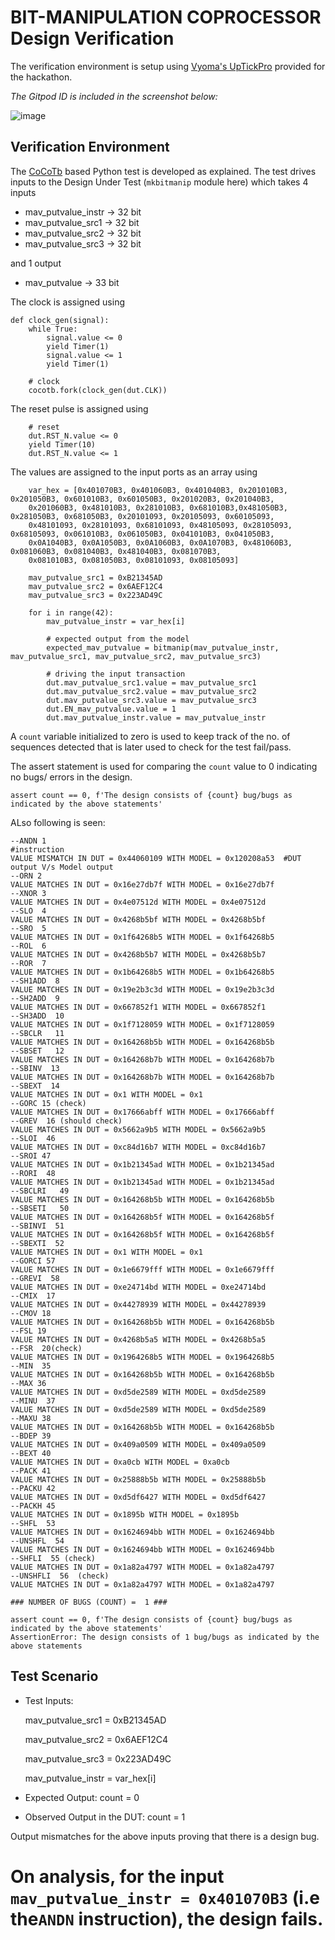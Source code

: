 # BIT-MANIPULATION COPROCESSOR Design Verification
The verification environment is setup using [Vyoma's UpTickPro](https://vyomasystems.com) provided for the hackathon.

*The Gitpod ID is included in the screenshot below:*

![image](https://user-images.githubusercontent.com/80892311/181633067-40f8225a-8cf4-4957-b849-c2e3d41738c4.png)


## Verification Environment

The [CoCoTb](https://www.cocotb.org/) based Python test is developed as explained. The test drives inputs to the Design Under Test (``mkbitmanip`` module here) which 
takes 4 inputs
- mav_putvalue_instr -> 32 bit
- mav_putvalue_src1  -> 32 bit
- mav_putvalue_src2  -> 32 bit
- mav_putvalue_src3  -> 32 bit

and 1 output
- mav_putvalue -> 33 bit


The clock is assigned using
```
def clock_gen(signal):
    while True:
        signal.value <= 0
        yield Timer(1) 
        signal.value <= 1
        yield Timer(1) 
```

```
    # clock
    cocotb.fork(clock_gen(dut.CLK))
```

The reset pulse is assigned using
```
    # reset
    dut.RST_N.value <= 0
    yield Timer(10) 
    dut.RST_N.value <= 1
```

The values are assigned to the input ports as an array using 
```
    var_hex = [0x401070B3, 0x401060B3, 0x401040B3, 0x201010B3, 0x201050B3, 0x601010B3, 0x601050B3, 0x201020B3, 0x201040B3, 
    0x201060B3, 0x481010B3, 0x281010B3, 0x681010B3,0x481050B3, 0x281050B3, 0x681050B3, 0x20101093, 0x20105093, 0x60105093, 
    0x48101093, 0x28101093, 0x68101093, 0x48105093, 0x28105093, 0x68105093, 0x061010B3, 0x061050B3, 0x041010B3, 0x041050B3,
    0x0A1040B3, 0x0A1050B3, 0x0A1060B3, 0x0A1070B3, 0x481060B3, 0x081060B3, 0x081040B3, 0x481040B3, 0x081070B3,
    0x081010B3, 0x081050B3, 0x08101093, 0x08105093]
    
    mav_putvalue_src1 = 0xB21345AD
    mav_putvalue_src2 = 0x6AEF12C4
    mav_putvalue_src3 = 0x223AD49C
    
    for i in range(42):
        mav_putvalue_instr = var_hex[i]

        # expected output from the model
        expected_mav_putvalue = bitmanip(mav_putvalue_instr, mav_putvalue_src1, mav_putvalue_src2, mav_putvalue_src3)

        # driving the input transaction
        dut.mav_putvalue_src1.value = mav_putvalue_src1
        dut.mav_putvalue_src2.value = mav_putvalue_src2
        dut.mav_putvalue_src3.value = mav_putvalue_src3
        dut.EN_mav_putvalue.value = 1
        dut.mav_putvalue_instr.value = mav_putvalue_instr
```

A ```count``` variable initialized to zero is used to keep track of the no. of sequences detected that is later used to check for the test fail/pass.

The assert statement is used for comparing the ```count``` value to 0 indicating no bugs/ errors in the design.
```
assert count == 0, f'The design consists of {count} bug/bugs as indicated by the above statements'
``` 

ALso following is seen:
```
--ANDN 1                                                     #instruction
VALUE MISMATCH IN DUT = 0x44060109 WITH MODEL = 0x120208a53  #DUT output V/s Model output
--ORN 2
VALUE MATCHES IN DUT = 0x16e27db7f WITH MODEL = 0x16e27db7f
--XNOR 3
VALUE MATCHES IN DUT = 0x4e07512d WITH MODEL = 0x4e07512d
--SLO  4
VALUE MATCHES IN DUT = 0x4268b5bf WITH MODEL = 0x4268b5bf
--SRO  5
VALUE MATCHES IN DUT = 0x1f64268b5 WITH MODEL = 0x1f64268b5
--ROL  6
VALUE MATCHES IN DUT = 0x4268b5b7 WITH MODEL = 0x4268b5b7
--ROR  7
VALUE MATCHES IN DUT = 0x1b64268b5 WITH MODEL = 0x1b64268b5
--SH1ADD  8
VALUE MATCHES IN DUT = 0x19e2b3c3d WITH MODEL = 0x19e2b3c3d
--SH2ADD  9
VALUE MATCHES IN DUT = 0x667852f1 WITH MODEL = 0x667852f1
--SH3ADD  10
VALUE MATCHES IN DUT = 0x1f7128059 WITH MODEL = 0x1f7128059
--SBCLR   11
VALUE MATCHES IN DUT = 0x164268b5b WITH MODEL = 0x164268b5b
--SBSET   12
VALUE MATCHES IN DUT = 0x164268b7b WITH MODEL = 0x164268b7b
--SBINV  13
VALUE MATCHES IN DUT = 0x164268b7b WITH MODEL = 0x164268b7b
--SBEXT  14
VALUE MATCHES IN DUT = 0x1 WITH MODEL = 0x1
--GORC 15 (check)
VALUE MATCHES IN DUT = 0x17666abff WITH MODEL = 0x17666abff
--GREV  16 (should check)
VALUE MATCHES IN DUT = 0x5662a9b5 WITH MODEL = 0x5662a9b5
--SLOI  46
VALUE MATCHES IN DUT = 0xc84d16b7 WITH MODEL = 0xc84d16b7
--SROI 47
VALUE MATCHES IN DUT = 0x1b21345ad WITH MODEL = 0x1b21345ad
--RORI  48
VALUE MATCHES IN DUT = 0x1b21345ad WITH MODEL = 0x1b21345ad
--SBCLRI   49
VALUE MATCHES IN DUT = 0x164268b5b WITH MODEL = 0x164268b5b
--SBSETI   50
VALUE MATCHES IN DUT = 0x164268b5f WITH MODEL = 0x164268b5f
--SBINVI  51
VALUE MATCHES IN DUT = 0x164268b5f WITH MODEL = 0x164268b5f
--SBEXTI  52
VALUE MATCHES IN DUT = 0x1 WITH MODEL = 0x1
--GORCI 57
VALUE MATCHES IN DUT = 0x1e6679fff WITH MODEL = 0x1e6679fff
--GREVI  58
VALUE MATCHES IN DUT = 0xe24714bd WITH MODEL = 0xe24714bd
--CMIX  17
VALUE MATCHES IN DUT = 0x44278939 WITH MODEL = 0x44278939
--CMOV 18
VALUE MATCHES IN DUT = 0x164268b5b WITH MODEL = 0x164268b5b
--FSL 19
VALUE MATCHES IN DUT = 0x4268b5a5 WITH MODEL = 0x4268b5a5
--FSR  20(check)
VALUE MATCHES IN DUT = 0x1964268b5 WITH MODEL = 0x1964268b5
--MIN  35
VALUE MATCHES IN DUT = 0x164268b5b WITH MODEL = 0x164268b5b
--MAX 36
VALUE MATCHES IN DUT = 0xd5de2589 WITH MODEL = 0xd5de2589
--MINU  37
VALUE MATCHES IN DUT = 0xd5de2589 WITH MODEL = 0xd5de2589
--MAXU 38
VALUE MATCHES IN DUT = 0x164268b5b WITH MODEL = 0x164268b5b
--BDEP 39
VALUE MATCHES IN DUT = 0x409a0509 WITH MODEL = 0x409a0509
--BEXT 40
VALUE MATCHES IN DUT = 0xa0cb WITH MODEL = 0xa0cb
--PACK 41
VALUE MATCHES IN DUT = 0x25888b5b WITH MODEL = 0x25888b5b
--PACKU 42
VALUE MATCHES IN DUT = 0xd5df6427 WITH MODEL = 0xd5df6427
--PACKH 45
VALUE MATCHES IN DUT = 0x1895b WITH MODEL = 0x1895b
--SHFL  53
VALUE MATCHES IN DUT = 0x1624694bb WITH MODEL = 0x1624694bb
--UNSHFL  54
VALUE MATCHES IN DUT = 0x1624694bb WITH MODEL = 0x1624694bb
--SHFLI  55 (check)
VALUE MATCHES IN DUT = 0x1a82a4797 WITH MODEL = 0x1a82a4797
--UNSHFLI  56  (check)
VALUE MATCHES IN DUT = 0x1a82a4797 WITH MODEL = 0x1a82a4797

### NUMBER OF BUGS (COUNT) =  1 ###

assert count == 0, f'The design consists of {count} bug/bugs as indicated by the above statements'
AssertionError: The design consists of 1 bug/bugs as indicated by the above statements
```

## Test Scenario
    
- Test Inputs: 

    mav_putvalue_src1 = 0xB21345AD
    
    mav_putvalue_src2 = 0x6AEF12C4
    
    mav_putvalue_src3 = 0x223AD49C
    
    mav_putvalue_instr = var_hex[i]
    
- Expected Output: count = 0
- Observed Output in the DUT: count = 1 

Output mismatches for the above inputs proving that there is a design bug.

# On analysis, for the input ``` mav_putvalue_instr = 0x401070B3``` (i.e the```ANDN``` instruction), the design fails.
